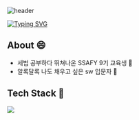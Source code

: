 ![header](https://capsule-render.vercel.app/api?type=slice&color=auto&height=300&section=header&text=BEGINNER&fontSize=90)

[![Typing SVG](https://readme-typing-svg.demolab.com/?lines=I+need+some+help&size=40&font=selif&color=FFA500C&vcenter=true)](https://git.io/typing-svg)

## About 😄
- 세법 공부하다 뛰쳐나온 SSAFY 9기 교육생 🏃
- 알록달록 나도 채우고 싶은 sw 입문자 👶

## Tech Stack 📜
<img src="https://img.shields.io/badge/Empty-ffa500?style=flat-square&logo=Empty&logoColor=white" />

<!--
**ja132824/ja132824** is a ✨ _special_ ✨ repository because its `README.md` (this file) appears on your GitHub profile.

Here are some ideas to get you started:

- 🔭 I’m currently working on ...
- 🌱 I’m currently learning ...
- 👯 I’m looking to collaborate on ...
- 🤔 I’m looking for help with ...
- 💬 Ask me about ...
- 📫 How to reach me: ...
- 😄 Pronouns: ...
- ⚡ Fun fact: ...
-->

